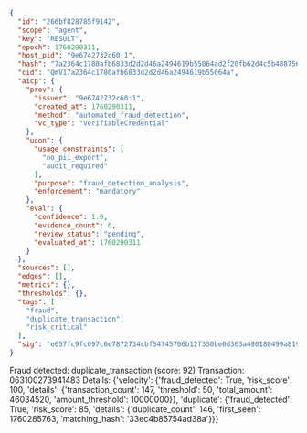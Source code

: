 ```json
{
  "id": "266bf828785f9142",
  "scope": "agent",
  "key": "RESULT",
  "epoch": 1760290311,
  "host_pid": "9e6742732c60:1",
  "hash": "7a2364c1780afb6833d2d2d46a2494619b55064ad2f20fb62d4c5b4887561fb4",
  "cid": "QmV17a2364c1780afb6833d2d2d46a2494619b55064a",
  "aicp": {
    "prov": {
      "issuer": "9e6742732c60:1",
      "created_at": 1760290311,
      "method": "automated_fraud_detection",
      "vc_type": "VerifiableCredential"
    },
    "ucon": {
      "usage_constraints": [
        "no_pii_export",
        "audit_required"
      ],
      "purpose": "fraud_detection_analysis",
      "enforcement": "mandatory"
    },
    "eval": {
      "confidence": 1.0,
      "evidence_count": 0,
      "review_status": "pending",
      "evaluated_at": 1760290311
    }
  },
  "sources": [],
  "edges": [],
  "metrics": {},
  "thresholds": {},
  "tags": [
    "fraud",
    "duplicate_transaction",
    "risk_critical"
  ],
  "sig": "e657fc9fc097c6e7872734cbf54745706b12f330be0d363a480180499a81974a"
}
```

Fraud detected: duplicate_transaction (score: 92)
Transaction: 063100273941483
Details: {'velocity': {'fraud_detected': True, 'risk_score': 100, 'details': {'transaction_count': 147, 'threshold': 50, 'total_amount': 46034520, 'amount_threshold': 10000000}}, 'duplicate': {'fraud_detected': True, 'risk_score': 85, 'details': {'duplicate_count': 146, 'first_seen': 1760285763, 'matching_hash': '33ec4b85754ad38a'}}}